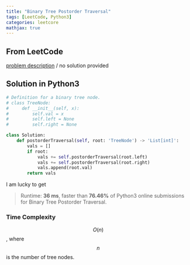 ```yaml
---
title: "Binary Tree Postorder Traversal"
tags: [LeetCode, Python3]
categories: leetcore
mathjax: true
---
```


## From LeetCode
[problem description](https://leetcode.com/problems/binary-tree-postorder-traversal/)
/
no solution provided

## Solution in Python3
```python
# Definition for a binary tree node.
# class TreeNode:
#     def __init__(self, x):
#         self.val = x
#         self.left = None
#         self.right = None

class Solution:
    def postorderTraversal(self, root: 'TreeNode') -> 'List[int]':
        vals = []
        if root:
            vals += self.postorderTraversal(root.left)
            vals += self.postorderTraversal(root.right)
            vals.append(root.val)
        return vals
```
I am lucky to get
> Runtime: **36 ms**, faster than **76.46%** of Python3 online submissions for Binary Tree Postorder Traversal.

### Time Complexity
$$O(n)$$, where $$n$$ is the number of tree nodes.